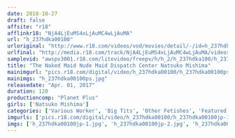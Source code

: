 ```yaml
---
date: 2018-10-27
draft: false
affsite: "r18"
afflinkr18: "NjA4LjEuMS4xLjAuMC4wLjAuMA"
url: "h_237hdka00100"
urloriginal: "http://www.r18.com/videos/vod/movies/detail/-/id=h_237hdka00100"
urlfinal: "http://media.r18.com/track/NjA4LjEuMS4xLjAuMC4wLjAuMA/videos/vod/movies/detail/-/id=h_237hdka00100"
samplevid: "awspv3001.r18.com/litevideo/freepv/h/h_2/h_237hdka100/h_237hdka100_dmb_w.mp4"
title: "The Naked Maid Nude Maid Dispatch Center Natsuko Mishima"
mainimgurl: "pics.r18.com/digital/video/h_237hdka00100/h_237hdka00100ps.jpg"
mainimgs: "h_237hdka00100ps.jpg"
releasedate: "Apr. 01, 2017"
duration: 120
productioncomp: "Planet Plus"
girls: ['Natsuko Mishima']
categories: ['Various Worker', 'Big Tits', 'Other Fetishes', 'Featured Actress', 'Blowjob', 'Hi-Def']
imgurls: ['pics.r18.com/digital/video/h_237hdka00100/h_237hdka00100jp-1.jpg', 'pics.r18.com/digital/video/h_237hdka00100/h_237hdka00100jp-2.jpg', 'pics.r18.com/digital/video/h_237hdka00100/h_237hdka00100jp-3.jpg', 'pics.r18.com/digital/video/h_237hdka00100/h_237hdka00100jp-4.jpg', 'pics.r18.com/digital/video/h_237hdka00100/h_237hdka00100jp-5.jpg', 'pics.r18.com/digital/video/h_237hdka00100/h_237hdka00100jp-6.jpg', 'pics.r18.com/digital/video/h_237hdka00100/h_237hdka00100jp-7.jpg', 'pics.r18.com/digital/video/h_237hdka00100/h_237hdka00100jp-8.jpg', 'pics.r18.com/digital/video/h_237hdka00100/h_237hdka00100jp-9.jpg', 'pics.r18.com/digital/video/h_237hdka00100/h_237hdka00100jp-10.jpg', 'pics.r18.com/digital/video/h_237hdka00100/h_237hdka00100jp-11.jpg', 'pics.r18.com/digital/video/h_237hdka00100/h_237hdka00100jp-12.jpg', 'pics.r18.com/digital/video/h_237hdka00100/h_237hdka00100jp-13.jpg', 'pics.r18.com/digital/video/h_237hdka00100/h_237hdka00100jp-14.jpg', 'pics.r18.com/digital/video/h_237hdka00100/h_237hdka00100jp-15.jpg', 'pics.r18.com/digital/video/h_237hdka00100/h_237hdka00100jp-16.jpg', 'pics.r18.com/digital/video/h_237hdka00100/h_237hdka00100jp-17.jpg', 'pics.r18.com/digital/video/h_237hdka00100/h_237hdka00100jp-18.jpg', 'pics.r18.com/digital/video/h_237hdka00100/h_237hdka00100jp-19.jpg', 'pics.r18.com/digital/video/h_237hdka00100/h_237hdka00100jp-20.jpg']
imgs: ['h_237hdka00100jp-1.jpg', 'h_237hdka00100jp-2.jpg', 'h_237hdka00100jp-3.jpg', 'h_237hdka00100jp-4.jpg', 'h_237hdka00100jp-5.jpg', 'h_237hdka00100jp-6.jpg', 'h_237hdka00100jp-7.jpg', 'h_237hdka00100jp-8.jpg', 'h_237hdka00100jp-9.jpg', 'h_237hdka00100jp-10.jpg', 'h_237hdka00100jp-11.jpg', 'h_237hdka00100jp-12.jpg', 'h_237hdka00100jp-13.jpg', 'h_237hdka00100jp-14.jpg', 'h_237hdka00100jp-15.jpg', 'h_237hdka00100jp-16.jpg', 'h_237hdka00100jp-17.jpg', 'h_237hdka00100jp-18.jpg', 'h_237hdka00100jp-19.jpg', 'h_237hdka00100jp-20.jpg']
---
```

